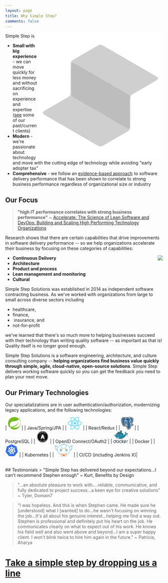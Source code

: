 ```yaml
---
layout: page
title: Why Simple Step?
comments: false
---
```


<img align="right" style="height:400px;box-shadow:none" src="assets/images/logo.svg">

Simple Step is
* **Small with big experience** - we can move quickly for less money and without sacrificing on experience and expertise (<a href="{{site.baseurl}}/clients">see</a> some of our past/current clients)
* **Modern** - we're passionate about technology and move with the cutting edge of technology while avoiding "early adopter tax"
* **Comprehensive** - we follow an <a target="_blank" href="https://www.amazon.ca/gp/product/1942788339/ref=as_li_tl?ie=UTF8&camp=15121&creative=330641&creativeASIN=1942788339&linkCode=as2&tag=simplestep-20&linkId=c5ea844cf2723322ce55b863411b91c3">evidence-based approach</a><img src="//ir-ca.amazon-adsystem.com/e/ir?t=simplestep-20&l=am2&o=15&a=1942788339" width="1" height="1" border="0" alt="" style="border:none !important; margin:0px !important;" /> to software delivery performance that has been shown to correlate to strong business performance regardless of organizational size or industry

## Our Focus

> **"high IT performance correlates with strong business performance"** ~ <a target="_blank" href="https://www.amazon.ca/gp/product/1942788339/ref=as_li_tl?ie=UTF8&camp=15121&creative=330641&creativeASIN=1942788339&linkCode=as2&tag=simplestep-20&linkId=c5ea844cf2723322ce55b863411b91c3">Accelerate: The Science of Lean Software and DevOps: Building and Scaling High Performing Technology Organizations</a><img src="//ir-ca.amazon-adsystem.com/e/ir?t=simplestep-20&l=am2&o=15&a=1942788339" width="1" height="1" border="0" alt="" style="border:none !important; margin:0px !important;" />

Research shows that there are certain capabilities that drive improvements in software delivery performance -- so we help organizations accelerate their business by focusing on these categories of capabilities:
* **Continuous Delivery**
<a align="right" target="_blank"  href="https://www.amazon.ca/gp/product/1942788339/ref=as_li_tl?ie=UTF8&camp=15121&creative=330641&creativeASIN=1942788339&linkCode=as2&tag=simplestep-20&linkId=6a06d8e9aed4924d8cd7ba3f7fc1f15c"><img align="right" border="0" src="//ws-na.amazon-adsystem.com/widgets/q?_encoding=UTF8&MarketPlace=CA&ASIN=1942788339&ServiceVersion=20070822&ID=AsinImage&WS=1&Format=_SL160_&tag=simplestep-20" ></a><img align="right" src="//ir-ca.amazon-adsystem.com/e/ir?t=simplestep-20&l=am2&o=15&a=1942788339" width="1" height="1" border="0" alt="" style="border:none !important; margin:0px !important;" />
* **Architecture**
* **Product and process**
* **Lean management and monitoring**
* **Cultural**

Simple Step Solutions was established in 2014 as independent software contracting business. As we've worked with organizations from large to small across diverse sectors including
* <i class="fa fa-medkit"></i> healthcare, 
* <i class="fa fa-money"></i> finance, 
* <i class="fa fa-shield"></i> &nbsp;insurance, and
* <i class="fa fa-group"></i> not-for-profit

we've learned that there's so much more to helping businesses succeed with their technology than writing quality software -- as important as that is! Quality itself is no longer good enough. 

Simple Step Solutions is a software engineering, architecture, and culture consulting company -- **helping organizations find business value quickly through simple, agile, cloud-native, open-source solutions**. Simple Step delivers working software quickly so you can get the feedback you need to plan your next move. 

## Our Primary Technologies

Our specialializations are in user authentication/authorization, modernizing legacy applications, and the following technologies:

| <img style="height:40px;box-shadow:none" src="assets/images/spring.svg"/> | | Java/Spring/JPA |
| <img style="height:40px;box-shadow:none" src="assets/images/reactjs.svg"/> | | React/Redux | 
| <img style="height:40px;box-shadow:none" src="assets/images/postgresql.svg"/> | | PostgreSQL | 
| <img style="height:40px;box-shadow:none" src="assets/images/oauth.svg"/> | | OpenID Connect/OAuth2 | 
| <img style="height:40px;box-shadow:none" src="assets/images/docker.svg"/> | | Docker | 
| <img style="height:40px;box-shadow:none" src="assets/images/kubernetes.svg"/> | | Kubernetes | 
| <img style="height:40px;box-shadow:none" src="assets/images/jenkinsx2.svg"/> | | CI/CD (including Jenkins X)| 

<br/>
## Testimonials
> "Simple Step has delivered beyond our expectations...I can't recommend Stephen enough" ~ Kurt, Benefits by Design

> "...an absolute pleasure to work with....reliable, communicative, and fully dedicated to project success...a keen eye for creative solutions" ~ Tyler, Domain7

> "I was hopeless. And this is when Stephen came. He made sure he [understood] what I [wanted] to do...he wasn't focusing on winning the job...It's all about his genuine interest...helping me find a way out. Stephen is professional and definitely put his heart on the job. He communicates clearly on what to expect out of his work. He knows his field well and also went above and beyond...I am a super happy client. I won't blink twice to hire him again in the future."
~ Patricia, Aharya

# <a class="highlight" href="{{site.baseurl}}/contact">Take a simple step by dropping us a line</a>